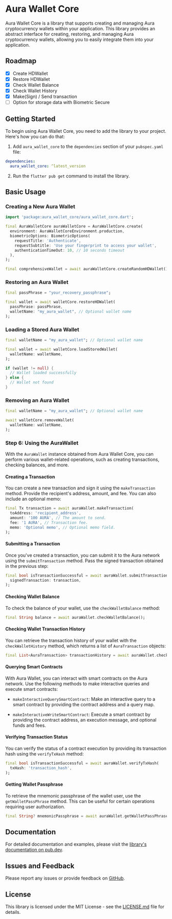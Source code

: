 # Aura Wallet Core
Aura Wallet Core is a library that supports creating and managing Aura cryptocurrency wallets within your application. This library provides an abstract interface for creating, restoring, and managing Aura cryptocurrency wallets, allowing you to easily integrate them into your application.

## Roadmap
- [x] Create HDWallet
- [x] Restore HDWallet
- [x] Check Wallet Balance
- [x] Check Wallet History
- [x] Make(Sign) / Send transaction 
- [ ] Option for storage data with Biometric Secure

## Getting Started

To begin using Aura Wallet Core, you need to add the library to your project. Here's how you can do that:

1. Add `aura_wallet_core` to the `dependencies` section of your `pubspec.yaml` file:

```yaml
dependencies:
  aura_wallet_core: ^latest_version
```

2. Run the `flutter pub get` command to install the library.

## Basic Usage

### Creating a New Aura Wallet

```dart
import 'package:aura_wallet_core/aura_wallet_core.dart';

final AuraWalletCore auraWalletCore = AuraWalletCore.create(
  environment: AuraWalletCoreEnvironment.production,
  biometricOptions: BiometricOptions(
    requestTitle: 'Authenticate',
    requestSubtitle: 'Use your fingerprint to access your wallet',
    authenticationTimeOut: 10, // 10 seconds timeout
  ),
);

final comprehensiveWallet = await auraWalletCore.createRandomHDWallet();
```

### Restoring an Aura Wallet

```dart
final passPhrase = "your_recovery_passphrase";

final wallet = await walletCore.restoreHDWallet(
  passPhrase: passPhrase,
  walletName: "my_aura_wallet", // Optional wallet name
);
```

### Loading a Stored Aura Wallet

```dart
final walletName = "my_aura_wallet"; // Optional wallet name

final wallet = await walletCore.loadStoredWallet(
  walletName: walletName,
);

if (wallet != null) {
  // Wallet loaded successfully
} else {
  // Wallet not found
}
```

### Removing an Aura Wallet

```dart
final walletName = "my_aura_wallet"; // Optional wallet name

await walletCore.removeWallet(
  walletName: walletName,
);
```

### Step 6: Using the AuraWallet

With the `AuraWallet` instance obtained from Aura Wallet Core, you can perform various wallet-related operations, such as creating transactions, checking balances, and more.

#### Creating a Transaction

You can create a new transaction and sign it using the `makeTransaction` method. Provide the recipient's address, amount, and fee. You can also include an optional memo:

```dart
final Tx transaction = await auraWallet.makeTransaction(
  toAddress: 'recipient_address',
  amount: '100 AURA', // The amount to send.
  fee: '1 AURA', // Transaction fee.
  memo: 'Optional memo', // Optional memo field.
);
```

#### Submitting a Transaction

Once you've created a transaction, you can submit it to the Aura network using the `submitTransaction` method. Pass the signed transaction obtained in the previous step:

```dart
final bool isTransactionSuccessful = await auraWallet.submitTransaction(
  signedTransaction: transaction,
);
```

#### Checking Wallet Balance

To check the balance of your wallet, use the `checkWalletBalance` method:

```dart
final String balance = await auraWallet.checkWalletBalance();
```

#### Checking Wallet Transaction History

You can retrieve the transaction history of your wallet with the `checkWalletHistory` method, which returns a list of `AuraTransaction` objects:

```dart
final List<AuraTransaction> transactionHistory = await auraWallet.checkWalletHistory();
```

#### Querying Smart Contracts

With Aura Wallet, you can interact with smart contracts on the Aura network. Use the following methods to make interactive queries and execute smart contracts:

- `makeInteractiveQuerySmartContract`: Make an interactive query to a smart contract by providing the contract address and a query map.

- `makeInteractiveWriteSmartContract`: Execute a smart contract by providing the contract address, an execution message, and optional funds and fees.

#### Verifying Transaction Status

You can verify the status of a contract execution by providing its transaction hash using the `verifyTxHash` method:

```dart
final bool isTransactionSuccessful = await auraWallet.verifyTxHash(
  txHash: 'transaction_hash',
);
```

#### Getting Wallet Passphrase

To retrieve the mnemonic passphrase of the wallet user, use the `getWalletPassPhrase` method. This can be useful for certain operations requiring user authorization.

```dart
final String? mnemonicPassphrase = await auraWallet.getWalletPassPhrase();
```

## Documentation

For detailed documentation and examples, please visit the [library's documentation on pub.dev](https://pub.dev/packages/aura_wallet_core).

## Issues and Feedback

Please report any issues or provide feedback on [GitHub](https://github.com/aura-nw/aura-wallet-core).

## License

This library is licensed under the MIT License - see the [LICENSE.md](LICENSE.md) file for details.
```
